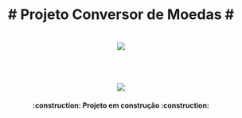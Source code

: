 <h1 align="center"> # Projeto Conversor de Moedas # </h1>

<h1 align="center"><img loading= "lazy" src= "https://github.com/user-attachments/assets/43245217-e979-41ff-8d32-1405efa29df9"/></h1>
</img>
<br></br>
<p align="center">
<img loading="lazy" src="http://img.shields.io/static/v1?label=STATUS&message=EM%20DESENVOLVIMENTO&color=GREEN&style=for-the-badge"/>
</p>
<h4 align="center"> 
    :construction:  Projeto em construção  :construction:</h4>
